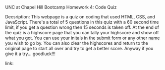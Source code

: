 UNC at Chapel Hill Bootcamp Homework 4: Code Quiz

Decsription: This webpage is a quiz on coding that used HTML, CSS, and JavaScript. There's a total of 5 questions in this quiz with a 60 second time limit, if you get a question wrong then 15 seconds is taken off. At the end of the quiz is a highscore page that you can tally your highscore and show off what you got. You can use your initals in the submit form or any other name you wish to go by. You can also clear the highscores and return to the original page to start all over and try to get a better score. Anyway if you give it a try... goodluck!!!

link:
